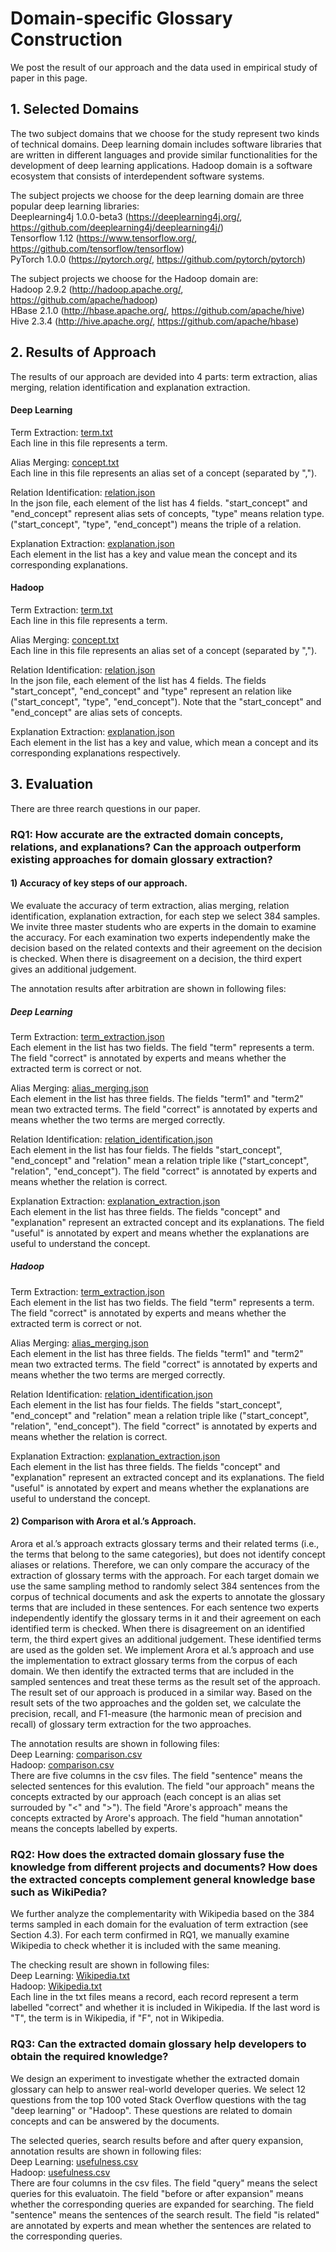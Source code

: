 # Domain-specific Glossary Construction

We post the result of our approach and the data used in empirical study of paper in this page.


## 1. Selected Domains
The two subject domains that we choose for the study represent two kinds of technical domains. Deep learning domain includes software libraries that are written in different languages and provide similar functionalities for the development of deep learning applications. Hadoop domain is a software ecosystem that consists of interdependent software systems. 

The subject projects we choose for the deep learning domain are three popular deep learning libraries:<br>
Deeplearning4j 1.0.0-beta3 (https://deeplearning4j.org/, https://github.com/deeplearning4j/deeplearning4j/)<br>
Tensorflow 1.12 (https://www.tensorflow.org/, https://github.com/tensorflow/tensorflow)<br>
PyTorch 1.0.0 (https://pytorch.org/, https://github.com/pytorch/pytorch)<br>

The subject projects we choose for the Hadoop domain are:<br>
Hadoop 2.9.2 (http://hadoop.apache.org/, https://github.com/apache/hadoop)<br>
HBase 2.1.0 (http://hbase.apache.org/, https://github.com/apache/hive)<br>
Hive 2.3.4 (http://hive.apache.org/, https://github.com/apache/hbase)<br>

## 2. Results of Approach
The results of our approach are devided into 4 parts: term extraction, alias merging, relation identification and explanation extraction.

#### Deep Learning
Term Extraction: [term.txt](./Result/DeepLearning/term.txt)<br>
Each line in this file represents a term.

Alias Merging: [concept.txt](./Result/DeepLearning/concept.txt)<br>
Each line in this file represents an alias set of a concept (separated by ",").

Relation Identification: [relation.json](./Result/DeepLearning/relation.json)<br>
In the json file, each element of the list has 4 fields. "start_concept" and "end_concept" represent alias sets of concepts, "type" means relation type. ("start_concept", "type", "end_concept") means the triple of a relation.

Explanation Extraction: [explanation.json](./Result/DeepLearning/explanation.json)<br>
Each element in the list has a key and value mean the concept and its corresponding explanations.

#### Hadoop
Term Extraction: [term.txt](./Result/Hadoop/term.txt)<br>
Each line in this file represents a term.

Alias Merging: [concept.txt](./Result/Hadoop/concept.txt)<br>
Each line in this file represents an alias set of a concept (separated by ",").

Relation Identification: [relation.json](./Result/Hadoop/relation.json)<br>
In the json file, each element of the list has 4 fields. The fields "start_concept", "end_concept" and "type" represent an relation like ("start_concept", "type", "end_concept"). Note that the "start_concept" and "end_concept" are alias sets of concepts.

Explanation Extraction: [explanation.json](./Result/Hadoop/explanation.json)<br>
Each element in the list has a key and value, which mean a concept and its corresponding explanations respectively.

## 3. Evaluation
There are three rearch questions in our paper.

### RQ1: How accurate are the extracted domain concepts, relations, and explanations? Can the approach outperform existing approaches for domain glossary extraction?

#### 1) Accuracy of key steps of our approach.
We evaluate the accuracy of term extraction, alias merging, relation identification, explanation extraction, for each step we select 384 samples. We invite three master students who are experts in the domain to examine the accuracy. For each examination two experts independently make the decision based on the related contexts and their agreement on the decision is checked. When there is disagreement on a decision, the third expert gives an additional judgement.

The annotation results after arbitration are shown in following files:

##### Deep Learning
Term Extraction: [term_extraction.json](./RQ1/DeepLearning/term_extraction.json)<br>
Each element in the list has two fields. The field "term" represents a term. The field "correct" is annotated by experts and means whether the extracted term is correct or not.

Alias Merging: [alias_merging.json](./RQ1/DeepLearning/alias_merging.json)<br>Each element in the list has three fields. The fields "term1" and "term2" mean two extracted terms. The field "correct" is annotated by experts and means whether the two terms are merged correctly.

Relation Identification: [relation_identification.json](./RQ1/DeepLearning/relation_identification.json)<br>
Each element in the list has four fields. The fields "start_concept", "end_concept" and "relation" mean a relation triple like ("start_concept", "relation", "end_concept"). The field "correct" is annotated by experts and means whether the relation is correct.

Explanation Extraction: [explanation_extraction.json](./RQ1/DeepLearning/explanation_extraction.json)<br>
Each element in the list has three fields. The fields "concept" and "explanation" represent an extracted concept and its explanations. The field "useful" is annotated by expert and means whether the explanations are useful to understand the concept.

##### Hadoop
Term Extraction: [term_extraction.json](./RQ1/Hadoop/term_extraction.json)<br>
Each element in the list has two fields. The field "term" represents a term. The field "correct" is annotated by experts and means whether the extracted term is correct or not.

Alias Merging: [alias_merging.json](./RQ1/Hadoop/alias_merging.json)<br>
Each element in the list has three fields. The fields "term1" and "term2" mean two extracted terms. The field "correct" is annotated by experts and means whether the two terms are merged correctly.

Relation Identification: [relation_identification.json](./RQ1/Hadoop/relation_identification.json)<br>
Each element in the list has four fields. The fields "start_concept", "end_concept" and "relation" mean a relation triple like ("start_concept", "relation", "end_concept"). The field "correct" is annotated by experts and means whether the relation is correct.

Explanation Extraction: [explanation_extraction.json](./RQ1/Hadoop/explanation_extraction.json)<br>
Each element in the list has three fields. The fields "concept" and "explanation" represent an extracted concept and its explanations. The field "useful" is annotated by expert and means whether the explanations are useful to understand the concept.

#### 2) Comparison with Arora et al.’s Approach.

Arora et al.’s approach extracts glossary terms and their related terms (i.e., the terms that belong to the same categories), but does not identify concept aliases or relations. Therefore, we can only compare the accuracy of the extraction of glossary terms with the approach. For each target domain we use the same sampling method to randomly select 384 sentences from the corpus of technical documents and ask the experts to annotate the glossary terms that are included in these sentences. For each sentence two experts independently identify the glossary terms in it and their agreement on each identified term is checked. When there is disagreement on an identified term, the third expert gives an additional judgement. These identified terms are used as the golden set. We implement Arora et al.’s approach and use the implementation to extract glossary terms from the corpus of each domain. We then identify the extracted terms that are included in the sampled sentences and treat these terms as the result set of the approach. The result set of our approach is produced in a similar way. Based on the result sets of the two approaches and the golden set, we calculate the precision, recall, and F1-measure (the harmonic mean of precision and recall) of glossary term extraction for the two approaches.

The annotation results are shown in following files:<br>
Deep Learning: [comparison.csv](./RQ1/DeepLearning/comparison.csv)<br>
Hadoop: [comparison.csv](./RQ1/Hadoop/comparison.csv)<br>
There are five columns in the csv files. The field "sentence" means the selected sentences for this evalution. The field "our approach" means the concepts extracted by our approach (each concept is an alias set surrouded by "<" and ">"). The field "Arore's approach" means the concepts extracted by Arore's approach. The field "human annotation" means the concepts labelled by experts.

### RQ2: How does the extracted domain glossary fuse the knowledge from different projects and documents? How does the extracted concepts complement general knowledge base such as WikiPedia?

We further analyze the complementarity with Wikipedia based on the 384 terms sampled in each domain for the evaluation of term extraction (see Section 4.3). For each term confirmed in RQ1, we manually examine Wikipedia to check whether it is included with the same meaning.

The checking result are shown in following files:<br>
Deep Learning: [Wikipedia.txt](./RQ2/DeepLearning_Wikipedia.txt)<br>
Hadoop: [Wikipedia.txt](./RQ2/Hadoop_Wikipedia.txt)<br>
Each line in the txt files means a record, each record represent a term labelled "correct" and whether it is included in Wikipedia. If the last word is "T", the term is in Wikipedia, if "F", not in Wikipedia.


### RQ3: Can the extracted domain glossary help developers to obtain the required knowledge?

We design an experiment to investigate whether the extracted domain glossary can help to answer real-world developer queries. We select 12 questions from the top 100 voted Stack Overflow questions with the tag "deep learning" or "Hadoop". These questions are related to domain concepts and can be answered by the documents.

The selected queries, search results before and after query expansion, annotation results are shown in following files:<br>
Deep Learning: [usefulness.csv](./DeepLearning_usefulness.csv)<br>
Hadoop: [usefulness.csv](./Hadoop_usefulness.csv)<br>
There are four columns in the csv files. The field "query" means the select queries for this evaluatoin. The field "before or after expansion" means whether the corresponding queries are expanded for searching. The field  "sentence" means the sentences of the search result. The field "is related" are annotated by experts and mean whether the sentences are related to the corresponding queries.



